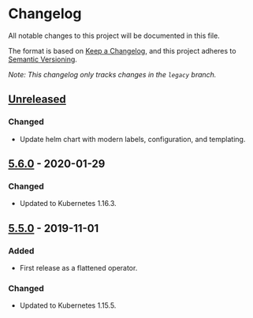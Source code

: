 # Changelog

All notable changes to this project will be documented in this file.

The format is based on [Keep a Changelog](https://keepachangelog.com/en/1.0.0/),
and this project adheres to [Semantic Versioning](https://semver.org/spec/v2.0.0.html).

*Note: This changelog only tracks changes in the `legacy` branch.*

## [Unreleased]

### Changed

- Update helm chart with modern labels, configuration, and templating.


## [5.6.0] - 2020-01-29

### Changed

- Updated to Kubernetes 1.16.3.


## [5.5.0] - 2019-11-01

### Added

- First release as a flattened operator.

### Changed

- Updated to Kubernetes 1.15.5.


[Unreleased]: https://github.com/giantswarm/aws-operator/compare/v5.6.0...legacy
[5.6.0]: https://github.com/giantswarm/aws-operator/releases/tag/v5.6.0
[5.5.0]: https://github.com/giantswarm/aws-operator/releases/tag/v5.5.0
